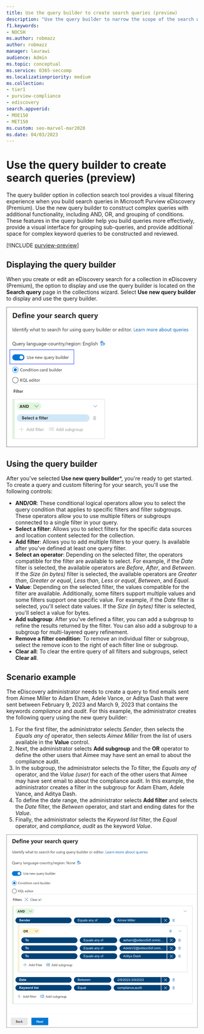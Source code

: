 ```yaml
---
title: Use the query builder to create search queries (preview)
description: "Use the query builder to narrow the scope of the search when searching for data using eDiscovery (Premium) in Microsoft Purview."
f1.keywords:
- NOCSH
ms.author: robmazz
author: robmazz
manager: laurawi
audience: Admin
ms.topic: conceptual
ms.service: O365-seccomp
ms.localizationpriority: medium
ms.collection:
- tier1
- purview-compliance
- ediscovery
search.appverid: 
- MOE150
- MET150
ms.custom: seo-marvel-mar2020
ms.date: 04/03/2023
---
```


# Use the query builder to create search queries (preview)

The query builder option in collection search tool provides a visual filtering experience when you build search queries in Microsoft Purview eDiscovery (Premium). Use the new query builder to construct complex queries with additional functionality, including AND, OR, and grouping of conditions. These features in the query builder help you build queries more effectively, provide a visual interface for grouping sub-queries, and provide additional space for complex keyword queries to be constructed and reviewed.

[!INCLUDE [purview-preview](../includes/purview-preview.md)]

## Displaying the query builder

When you create or edit an eDiscovery search for a collection in eDiscovery (Premium), the option to display and use the query builder is located on the **Search query** page in the collections wizard. Select **Use new query builder** to display and use the query builder.

![Use the query builder to build filters for your search query.](../media/ediscovery-query-builder-enable.png)

## Using the query builder

After you've selected **Use new query builder***, you're ready to get started. To create a query and custom filtering for your search, you'll use the following controls:

- **AND/OR**: These conditional logical operators allow you to select the query condition that applies to specific filters and filter subgroups. These operators allow you to use multiple filters or subgroups connected to a single filter in your query.
- **Select a filter**: Allows you to select filters for the specific data sources and location content selected for the collection.
- **Add filter**: Allows you to add multiple filters to your query. Is available after you've defined at least one query filter.
- **Select an operator**: Depending on the selected filter, the operators compatible for the filter are available to select. For example, if the *Date* filter is selected, the available operators are *Before*, *After*, and *Between*. If the *Size (in bytes)* filter is selected, the available operators are *Greater than*, *Greater or equal*, *Less than*, *Less or equal*, *Between*, and *Equal*.
- **Value**: Depending on the selected filter, the values compatible for the filter are available. Additionally, some filters support multiple values and some filters support one specific value. For example, if the *Date* filter is selected, you'll select date values. If the *Size (in bytes)* filter is selected, you'll select a value for bytes.
- **Add subgroup**: After you've defined a filter, you can add a subgroup to refine the results returned by the filter. You can also add a subgroup to a subgroup for multi-layered query refinement.
- **Remove a filter condition**: To remove an individual filter or subgroup, select the remove icon to the right of each filter line or subgroup.
- **Clear all**: To clear the entire query of all filters and subgroups, select **Clear all**.

## Scenario example

The eDiscovery administrator needs to create a query to find emails sent from Aimee Miller to Adam Eham, Adele Vance, or Aditya Dash that were sent between February 9, 2023 and March 9, 2023 that contains the keywords *compliance* and *audit*. For this example, the administrator creates the following query using the new query builder:

1. For the first filter, the administrator selects *Sender*, then selects the *Equals any of* operator, then selects *Aimee Miller* from the list of users available in the **Value** control.
2. Next, the administrator selects **Add subgroup** and the **OR** operator to define the other users that Aimee may have sent an email to about the compliance audit.
3. In the subgroup, the administrator selects the *To* filter, the *Equals any of* operator, and the *Value (user)* for each of the other users that Aimee may have sent email to about the compliance audit. In this example, the administrator creates a filter in the subgroup for Adam Eham, Adele Vance, and Aditya Dash.
4. To define the date range, the administrator selects **Add filter** and selects the *Date* filter, the *Between* operator, and start and ending dates for the *Value*.
5. Finally, the administrator selects the *Keyword list* filter, the *Equal* operator, and *compliance, audit* as the keyword *Value*.

![Query builder example.](../media/ediscovery-query-builder-example.png)
